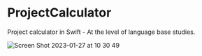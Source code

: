 # ProjectCalculator
Project calculator in Swift - At the level of language base studies.

![Screen Shot 2023-01-27 at 10 30 49](https://user-images.githubusercontent.com/114430780/215099046-2063ccc1-bcf7-4f2e-9b6c-5134053e9ed7.png)
